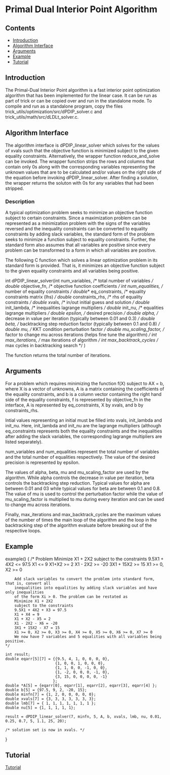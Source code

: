 # Primal Dual Interior Point Algorithm

## Contents

* [Introduction](#Introduction)
* [Algorithm Interface](#Algorithm-Interface)
* [Arguments](#Arguments)
* [Example](#Example)
* [Tutorial](#Tutorial)

<a id=Introduction></a>
## Introduction
The Primal-Dual Interior Point algorithm is a fast interior point optimization algorithm that has been implemented for the linear case. It can be run as part of trick or can be copied over and run in the standalone mode. To compile and run as a standalone program, copy the files trick_utils/optimization/src/dPDIP_solver.c and trick_utils/math/src/dLDLt_solver.c.

<a id=Algorithm-Interface></a>
## Algorithm Interface
The algorithm interface is dPDIP_linear_solver which solves for the values of xvals such that the objective function is minimized subject to the given equality constraints. Alternatively, the wrapper function reduce_and_solve can be invoked. The wrapper function strips the rows and columns that contain only 0s along with the corresponding variables representing the unknown values that are to be calculated and/or values on the right side of the equation before invoking dPDIP_linear_solver. After finding a solution, the wrapper returns the soluton with 0s for any variables that had been stripped.

### Description
A typical optimization problem seeks to minimize an objective function subject to certain constraints. Since a maximization problem can be represented as a minimization problem with the signs of the variables reversed and the inequality constraints can be converted to equality constraints by adding slack variables, the standard form of the problem seeks to minimize a function subject to equality constraints. Further, the standard form also assumes that all variables are positive since every problem can be transformed to a form in which all variables are positive.
  
The following C function which solves a linear optimization problem in its standard form is provided. That is, it minimizes an objective function subject to the given equality constraints and all variables being positive.

int dPDIP_linear_solver(int      num_variables,       /* total number of variables */
                        double*  objective_fn,        /* objective function coefficients */
                        int      num_equalities,      /* number of equality constraints */
                        double** eq_constraints,      /* equality constraints matrix (lhs) */
                        double*  constraints_rhs,     /* rhs of equality constraints */
                        double*  xvals,               /* in/out initial guess and solution */
                        double*  init_lambda,         /* inequalities lagrange multipliers */
                        double*  init_nu,             /* equalities lagrange multipliers */
                        double   epsilon,             /* desired precision */
                        double   alpha,               /* decrease in value per iteration
                                                          (typically between 0.01 and 0.3) */
                        double   beta,                /* backtracking step reduction factor
                                                          (typically between 0.1 and 0.8) */
                        double   mu,                  /* KKT condition perturbation factor */
                        double   mu_scaling_factor,   /* factor to change mu across iterations
                                                          (helps fine tune the algorithm) */
                        int      max_iterations,      /* max iterations of algorithm */
                        int      max_backtrack_cycles /* max cycles in backtracking search */
                       )

The function returns the total number of iterations.

<a id=Arguments></a>
## Arguments

For a problem which requires minimizing the function f(X) subject to AX = b, where X is a vector of unknowns, A is a matrix containing the coefficients of the equality constraints, and b is a column vector containing the right hand side of the equality constraints, f is represented by objective_fn in the interface, A is represented by eq_constraints, X by xvals, and b by constraints_rhs.

Intial values representing an initial must be filled into xvals, init_lambda and init_nu. Here, init_lambda and init_nu are the lagrange multipliers (although eq_constraints represents both the equality constraints and the inequalities after adding the slack variables, the corresponding lagrange multipliers are listed separately).

num_variables and num_equalities represent the total number of variables and the total number of equalities respectively. The value of the desired precision is represented by epsilon.

The values of alpha, beta, mu and mu_scaling_factor are used by the algorithm. While alpha controls the decrease in value per iteration, beta controls the backtracking step reduction. Typical values for alpha are between 0.01 and 03 while typical values for beta are between 0.1 and 0.8. The value of mu is used to control the perturbation factor while the value of mu_scaling_factor is multiplied to mu during every iteration and can be used to change mu across iterations.

Finally, max_iterations and max_backtrack_cycles are the maximum values of the number of times the main loop of the algorithm and the loop in the backtracking step of the algorithm evaluate before breaking out of the respective loops.

<a id=Example></a>
## Example

example()
{
    /*
        Problem
        Minimize X1 + 2X2
        subject to the constraints
        9.5X1 + 4X2 <= 97.5
        X1 <= 9
        X1+X2 >= 2
        X1 - 2X2 >= -20
        3X1 + 15X2 >= 15
        X1 >= 0, X2 >= 0

        Add slack variables to convert the problem into standard form, that is, convert all
        inequalities into equalities by adding slack variables and have only inequalities
        of the form Xi > 0. The problem can be restated as
        Minimize X1 + 2X2
        subject to the constraints
        9.5X1 + 4X2 + X3 = 97.5
        X1 + X4 = 9
        X1 + X2 - X5 = 2
        X1 - 2X2 - X6 = -20
        3X1 + 15X2 - X7 = 15
        X1 >= 0, X2 >= 0, X3 >= 0, X4 >= 0, X5 >= 0, X6 >= 0, X7 >= 0
        We now have 7 variables and 5 equalities with all variables being positive.
    */

    int result;
    double eqarr[5][7] = {{9.5, 4, 1, 0, 0, 0, 0}, 
                          {1, 0, 0, 1, 0, 0, 0},
                          {1, 1, 0, 0, -1, 0, 0},
                          {1, -2, 0, 0, 0, -1, 0},
                          {3, 15, 0, 0, 0, 0, -1}
                         };
    double *A[5] = {eqarr[0], eqarr[1], eqarr[2], eqarr[3], eqarr[4] };
    double b[5] = {97.5, 9, 2, -20, 15};
    double minfn[7] = {1, 2, 0, 0, 0, 0, 0};
    double xvals[7] = {3, 3, 3, 3, 3, 3, 3};
    double lmb[7] = { 1, 1, 1, 1, 1, 1, 1 };
    double nu[5] = {1, 1, 1, 1, 1};

    result = dPDIP_linear_solver(7, minfn, 5, A, b, xvals, lmb, nu, 0.01, 0.25, 0.7, 5, 1.1, 25, 20);

    /* solution set is now in xvals. */
}

<a id=Tutorial></a>
## Tutorial

[Tutorial](Optimization.pdf)
